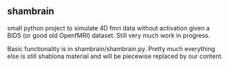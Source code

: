 ## shambrain

small python project to simulate 4D fmri data without activation given a BIDS
(or good old OpenfMRI) dataset. Still very much work in progress.

Basic functionality is in shambrain/shambrain.py. Pretty much everything else
is still shablona material and will be piecewise replaced by our content.
